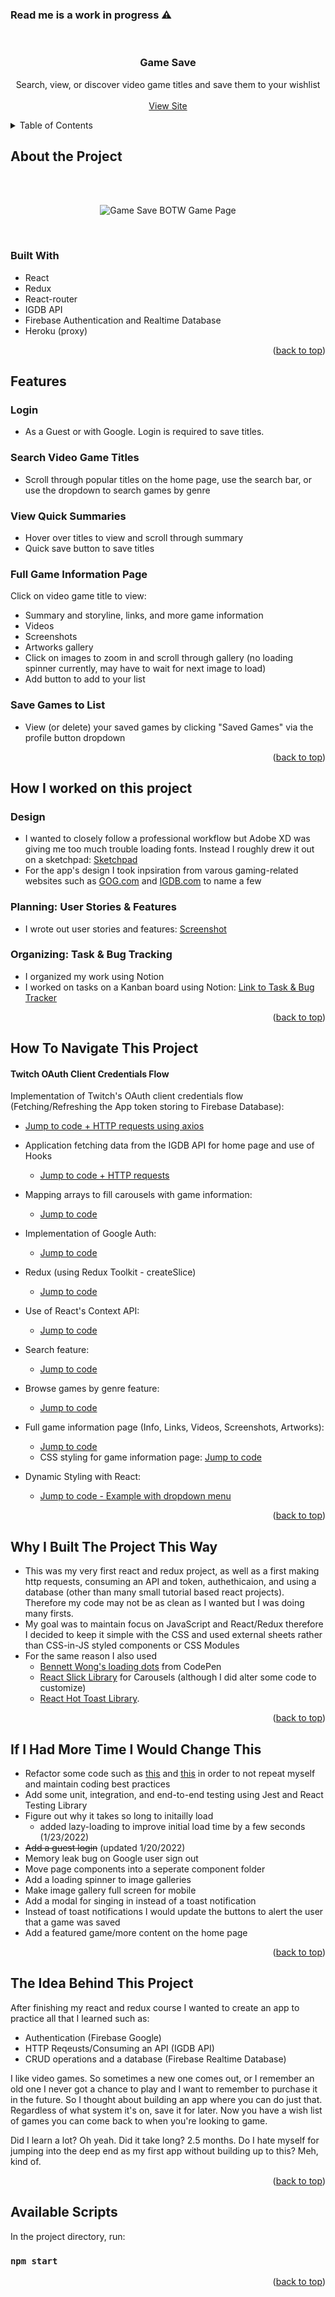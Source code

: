 <div id="top"></div>

### Read me is a work in progress ⚠


<!-- PROJECT HEADER -->
<br />
<div align="center">

<h3 align="center">Game Save</h3>

  <p align="center">
    Search, view, or discover video game titles and save them to your wishlist
    <br />
    <br />
    <a href="https://game-save.web.app">View Site</a>
  </p>
</div>

<!-- TABLE OF CONTENTS -->
<details>
  <summary>Table of Contents</summary>
  <ol>
     <li>
      <a href="#about-the-project">About the Project</a>
    </li>
    <li>
      <a href="#how-i-worked-on-this-project">How I worked on this project</a>
      <ul>
        <li><a href="#design">Design</a></li>
        <li><a href="#planning:-user-stories-&-features">Planning: User Stories & Features</a></li>
        <li><a href="#organization:-task-&-bug-tracking">Organization: Task & Bug Tracking</a></li>
      </ul>
    </li>
    <li>
      <a href="#how-to-navigate-this-project">How to navigate this project</a>
    </li>
    <li><a href="#why-i-built-the-project-this-way">Why I built the project this way</a></li>
    <li><a href="#if-i-had-more-time-i-would-change-this">If I had more time I would change this</a></li>
     <li>
      <a href="#the-idea-behind-this-project">The idea behind this project</a>
    </li>
    <li><a href="#available-scripts">Available Scripts</a></li>
  </ol>
</details>

<!-- ABOUT THE PROJECT -->
## About the Project
<br />
<br />

<div align="center">

![Game Save BOTW Game Page](https://raw.githubusercontent.com/rbhogal/rbhogal.github.io/main/images/projects/game-save/Game-Save__BOTW_game_page.png)

</div>
<br />

### Built With
* React
* Redux
* React-router
* IGDB API
* Firebase Authentication and Realtime Database
* Heroku (proxy)

<p align="right">(<a href="#top">back to top</a>)</p>

## Features

### Login
* As a Guest or with Google. Login is required to save titles. 

### Search Video Game Titles
* Scroll through popular titles on the home page, use the search bar, or use the dropdown to search games by genre

### View Quick Summaries
* Hover over titles to view and scroll through summary
* Quick save button to save titles

### Full Game Information Page
Click on video game title to view:
* Summary and storyline, links, and more game information
* Videos
* Screenshots
* Artworks gallery
* Click on images to zoom in and scroll through gallery (no loading spinner currently, may have to wait for next image to load)
* Add button to add to your list

### Save Games to List
* View (or delete) your saved games by clicking "Saved Games" via the profile button dropdown

<p align="right">(<a href="#top">back to top</a>)</p>

## How I worked on this project

### Design

* I wanted to closely follow a professional workflow but Adobe XD was giving me too much trouble loading fonts. Instead I roughly drew it out on a sketchpad: [Sketchpad](https://raw.githubusercontent.com/rbhogal/game-save-app/main/screenshots/sketch-home-page.jpg)
* For the app's design I took inpsiration from varous gaming-related websites such as [GOG.com](https://www.gog.com/) and [IGDB.com](https://www.igdb.com/games/the-legend-of-zelda-breath-of-the-wild) to name a few

### Planning: User Stories & Features
* I wrote out user stories and features: [Screenshot](https://raw.githubusercontent.com/rbhogal/game-save-app/main/screenshots/game-save-user-stories-features.png)

### Organizing: Task & Bug Tracking
* I organized my work using Notion
* I worked on tasks on a Kanban board using Notion: [Link to Task & Bug Tracker](https://hypnotic-saver-f39.notion.site/3fbacc81006c470e8338bda191f6a7d0?v=48360e6b61a245df8627d0df2eef8e31)

<p align="right">(<a href="#top">back to top</a>)</p>

## How To Navigate This Project

#### Twitch OAuth Client Credentials Flow
Implementation of Twitch's OAuth client credentials flow (Fetching/Refreshing the App token storing to Firebase Database): 
  * [Jump to code + HTTP requests using axios](src/app/getAppToken.js)

* Application fetching data from the IGDB API for home page and use of Hooks
  * [Jump to code + HTTP requests](src/components/Home.js)
  
* Mapping arrays to fill carousels with game information: 
  * [Jump to code](src/components/carousels/GamesHorizontalScroll.js)

* Implementation of Google Auth: 
  * [Jump to code](src/components/navbar/GoogleAuth.js)

* Redux (using Redux Toolkit - createSlice)
  * [Jump to code](src/features/user/userSlice.js)

* Use of React's Context API: 
  * [Jump to code](src/store/auth-context.js)
  
* Search feature: 
  * [Jump to code](src/components/navbar/searchbox/SearchBox.js)
  
* Browse games by genre feature: 
  * [Jump to code](src/components/GameListGenre.js)
  
* Full game information page (Info, Links, Videos, Screenshots, Artworks): 
  * [Jump to code](src/components/game/Game.js)
  * CSS styling for game information page: [Jump to code](src/components/game/Game.css)
  
* Dynamic Styling with React: 
  * [Jump to code - Example with dropdown menu](https://github.com/rbhogal/game-save-app/blob/692245f90cf8a7f1730671039f3dfaf96a0e937c/src/components/navbar/searchbox/SearchBox.js#L25)

<p align="right">(<a href="#top">back to top</a>)</p>

## Why I Built The Project This Way

* This was my very first react and redux project, as well as a first making http requests, consuming an API and token, authethicaion, and using a database (other than many small tutorial based react projects). Therefore my code may not be as clean as I wanted but I was doing many firsts. 
* My goal was to maintain focus on JavaScript and React/Redux therefore I decided to keep it simple with the CSS and used external sheets rather than CSS-in-JS styled components or CSS Modules
* For the same reason I also used 
  * [Bennett Wong's loading dots](https://codepen.io/bennett/pen/GjRPdk) from CodePen
  * [React Slick Library](https://react-slick.neostack.com/) for Carousels (although I did alter some code to customize)
  * [React Hot Toast Library](https://react-hot-toast.com/). 

<p align="right">(<a href="#top">back to top</a>)</p>
  
## If I Had More Time I Would Change This

* Refactor some code such as [this](https://github.com/rbhogal/game-save-app/blob/main/src/components/Home.js#L155) and [this](https://github.com/rbhogal/game-save-app/blob/692245f90cf8a7f1730671039f3dfaf96a0e937c/src/components/SavedGames.js#L57) in order to not repeat myself and maintain coding best practices
* Add some unit, integration, and end-to-end testing using Jest and React Testing Library
* Figure out why it takes so long to initailly load
  * added lazy-loading to improve initial load time by a few seconds (1/23/2022)
* ~~Add a guest login~~ (updated 1/20/2022)
* Memory leak bug on Google user sign out
* Move page components into a seperate component folder
* Add a loading spinner to image galleries
* Make image gallery full screen for mobile
* Add a modal for singing in instead of a toast notification
* Instead of toast notifications I would update the buttons to alert the user that a game was saved
* Add a featured game/more content on the home page

<p align="right">(<a href="#top">back to top</a>)</p>

## The Idea Behind This Project

After finishing my react and redux course I wanted to create an app to practice all that I learned such as:
* Authentication (Firebase Google)
* HTTP Reqeusts/Consuming an API (IGDB API)
* CRUD operations and a database (Firebase Realtime Database) 

I like video games. So sometimes a new one comes out, or I remember an old one I never got a chance to play and I want to remember to purchase it in the future. So I thought about building an app where you can do just that. Regardless of what system it's on, save it for later. Now you have a wish list of games you can come back to when you're looking to game.

Did I learn a lot? Oh yeah. Did it take long? 2.5 months. Do I hate myself for jumping into the deep end as my first app without building up to this? Meh, kind of. 

<p align="right">(<a href="#top">back to top</a>)</p>

## Available Scripts

In the project directory, run:

### `npm start`

<p align="right">(<a href="#top">back to top</a>)</p>

